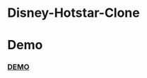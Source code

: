 # Disney-Hotstar-Clone
<h1>Demo</h1>
<h3><a href="https://saurabh123pandey.github.io/Disney-Hotstar-Clone/
">DEMO</a></h3>



